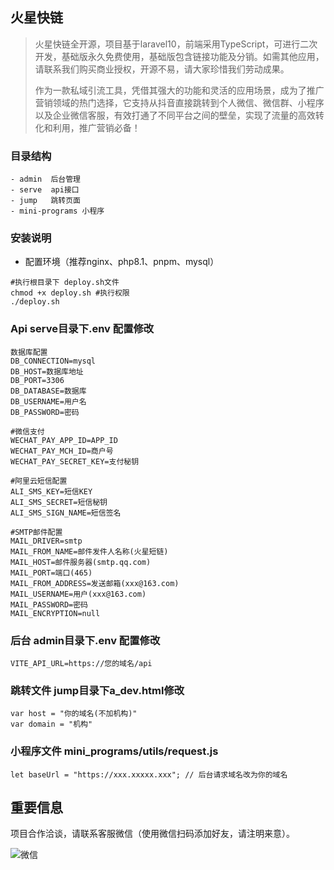 ## 火星快链


> 火星快链全开源，项目基于laravel10，前端采用TypeScript，可进行二次开发，基础版永久免费使用，基础版包含链接功能及分销。如需其他应用，请联系我们购买商业授权，开源不易，请大家珍惜我们劳动成果。
> 
> 作为一款私域引流工具，凭借其强大的功能和灵活的应用场景，成为了推广营销领域的热门选择，它支持从抖音直接跳转到个人微信、微信群、小程序以及企业微信客服，有效打通了不同平台之间的壁垒，实现了流量的高效转化和利用，推广营销必备！


### 目录结构
```
- admin  后台管理
- serve  api接口
- jump   跳转页面
- mini-programs 小程序
```


### 安装说明

- 配置环境（推荐nginx、php8.1、pnpm、mysql）

```
#执行根目录下 deploy.sh文件
chmod +x deploy.sh #执行权限
./deploy.sh
```



### Api serve目录下.env 配置修改
```
数据库配置
DB_CONNECTION=mysql
DB_HOST=数据库地址
DB_PORT=3306
DB_DATABASE=数据库
DB_USERNAME=用户名
DB_PASSWORD=密码

#微信支付
WECHAT_PAY_APP_ID=APP_ID
WECHAT_PAY_MCH_ID=商户号
WECHAT_PAY_SECRET_KEY=支付秘钥

#阿里云短信配置
ALI_SMS_KEY=短信KEY
ALI_SMS_SECRET=短信秘钥
ALI_SMS_SIGN_NAME=短信签名

#SMTP邮件配置
MAIL_DRIVER=smtp
MAIL_FROM_NAME=邮件发件人名称(火星短链)
MAIL_HOST=邮件服务器(smtp.qq.com)
MAIL_PORT=端口(465)
MAIL_FROM_ADDRESS=发送邮箱(xxx@163.com)
MAIL_USERNAME=用户(xxx@163.com)
MAIL_PASSWORD=密码
MAIL_ENCRYPTION=null

```
### 后台 admin目录下.env 配置修改
```
VITE_API_URL=https://您的域名/api
```

### 跳转文件 jump目录下a_dev.html修改
```
var host = "你的域名(不加机构)"
var domain = "机构"
```

### 小程序文件 mini_programs/utils/request.js
```
let baseUrl = "https://xxx.xxxxx.xxx"; // 后台请求域名改为你的域名
```


## 重要信息
项目合作洽谈，请联系客服微信（使用微信扫码添加好友，请注明来意）。

![](https://huoxing.tos-cn-shanghai.volces.com/2024/09/28/pehhLja89Gb0TIRWDkghVZ2mxwLd7uGiUq3NwK4P.png "微信")

